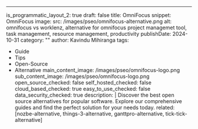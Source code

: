 ---
is_programmatic_layout_2: true
draft: false
title: OmniFocus
snippet: OmniFocus
image:
  src: /images/pseo/omnifocus-alternative.png
  alt: omnifocus vs worklenz, alternative for omnifocus project managemet tool, task management, resource management, productivity
publishDate: 2024-10-31
category: ""
author: Kavindu Mihiranga
tags:
  - Guide
  - Tips
  - Open-Source
  - Alternative
main_content_image: /images/pseo/omnifocus-logo.png
sub_content_image: /images/pseo/omnifocus-logo.png
open_source_checked: false
self_hosted_checked: false
cloud_based_checked: true
easy_to_use_checked: false
data_security_checked: true
description: |
   Discover the best open source alternatives for popular software. Explore our comprehensive guides and find the perfect solution for your needs today.
related: [nozbe-alternative, things-3-alternative, ganttpro-alternative, tick-tick-alternative]